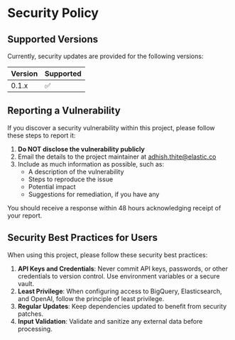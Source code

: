 # Security Policy

## Supported Versions

Currently, security updates are provided for the following versions:

| Version | Supported          |
| ------- | ------------------ |
| 0.1.x   | :white_check_mark: |

## Reporting a Vulnerability

If you discover a security vulnerability within this project, please follow these steps to report it:

1. **Do NOT disclose the vulnerability publicly**
2. Email the details to the project maintainer at [adhish.thite@elastic.co](mailto:adhish.thite@elastic.co)
3. Include as much information as possible, such as:
   - A description of the vulnerability
   - Steps to reproduce the issue
   - Potential impact
   - Suggestions for remediation, if you have any

You should receive a response within 48 hours acknowledging receipt of your report.

## Security Best Practices for Users

When using this project, please follow these security best practices:

1. **API Keys and Credentials**: Never commit API keys, passwords, or other credentials to version control. Use environment variables or a secure vault.
2. **Least Privilege**: When configuring access to BigQuery, Elasticsearch, and OpenAI, follow the principle of least privilege.
3. **Regular Updates**: Keep dependencies updated to benefit from security patches.
4. **Input Validation**: Validate and sanitize any external data before processing.